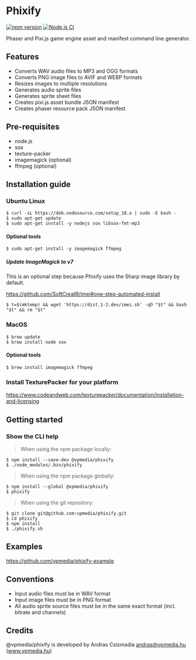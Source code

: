 # Phixify

[![npm version](https://badge.fury.io/js/@vpmedia%2Fphixify.svg?v=1.2.4)](https://badge.fury.io/js/@vpmedia%2Fphixify)
[![Node.js CI](https://github.com/vpmedia/phixify/actions/workflows/node.js.yml/badge.svg)](https://github.com/vpmedia/phixify/actions/workflows/node.js.yml)

Phaser and Pixi.js game engine asset and manifest command line generator.

## Features

- Converts WAV audio files to MP3 and OGG formats
- Converts PNG image files to AVIF and WEBP formats
- Resizes images to multiple resolutions
- Generates audio sprite files
- Generates sprite sheet files
- Creates pixi.js asset bundle JSON manifest
- Creates phaser resource pack JSON manifest

## Pre-requisites

- node.js
- sox
- texture-packer
- imagemagick (optional)
- ffmpeg (optional)

## Installation guide

### Ubuntu Linux

    $ curl -sL https://deb.nodesource.com/setup_18.x | sudo -E bash -
    $ sudo apt-get update
    $ sudo apt-get install -y nodejs sox libsox-fmt-mp3

#### Optional tools

    $ sudo apt-get install -y imagemagick ffmpeg

##### Update ImageMagick to v7

This is an optional step because Phixify uses the Sharp image library by default.

https://github.com/SoftCreatR/imei#one-step-automated-install

    $ t=$(mktemp) && wget 'https://dist.1-2.dev/imei.sh' -qO "$t" && bash "$t" && rm "$t"

### MacOS

    $ brew update
    $ brew install node sox

#### Optional tools

    $ brew install imagemagick ffmpeg

### Install TexturePacker for your platform

https://www.codeandweb.com/texturepacker/documentation/installation-and-licensing

## Getting started

### Show the CLI help

> When using the npm package locally:

    $ npm install --save-dev @vpmedia/phixify
    $ ./node_modules/.bin/phixify

> When using the npm package globally:

    $ npm install --global @vpmedia/phixify
    $ phixify

> When using the git repository:

    $ git clone git@github.com:vpmedia/phixify.git
    $ cd phixify
    $ npm install
    $ ./phixify.sh

## Examples

https://github.com/vpmedia/phixify-example

## Conventions

- Input audio files must be in WAV format
- Input image files must be in PNG format
- All audio sprite source files must be in the same exact format (incl. bitrate and channels)

## Credits

@vpmedia/phixify is developed by Andras Csizmadia <andras@vpmedia.hu> (www.vpmedia.hu)
